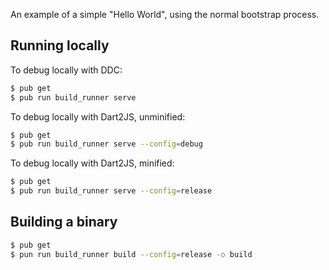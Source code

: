 An example of a simple "Hello World", using the normal bootstrap process.

## Running locally

To debug locally with DDC:

```bash
$ pub get
$ pub run build_runner serve
```

To debug locally with Dart2JS, unminified:

```bash
$ pub get
$ pub run build_runner serve --config=debug
```

To debug locally with Dart2JS, minified:

```bash
$ pub get
$ pub run build_runner serve --config=release
```

## Building a binary

```bash
$ pub get
$ pun run build_runner build --config=release -o build
```
